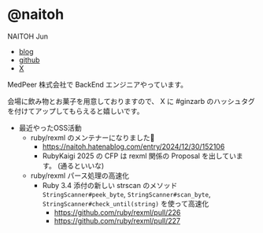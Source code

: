 # @naitoh

NAITOH Jun

- [blog](https://naitoh.hatenablog.com/)
- [github](https://github.com/naitoh)
- [X](https://twitter.com/naitoh)

MedPeer 株式会社で BackEnd エンジニアやっています。

会場に飲み物とお菓子を用意しておりますので、 X に #ginzarb のハッシュタグを付けてアップしてもらえると嬉しいです。

- 最近やったOSS活動
  - ruby/rexml のメンテナーになりました🎉
    - https://naitoh.hatenablog.com/entry/2024/12/30/152106
    - RubyKaigi 2025 の CFP は rexml 関係の Proposal を出しています。 (通るといいな)
  - ruby/rexml パース処理の高速化
    - Ruby 3.4 添付の新しい strscan のメソッド `StringScanner#peek_byte`, `StringScanner#scan_byte`, `StringScanner#check_until(string)` を使って高速化
      - https://github.com/ruby/rexml/pull/226
      - https://github.com/ruby/rexml/pull/227
